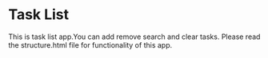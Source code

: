 # Task List
This is task list app.You can add remove search and clear tasks.
Please read the structure.html file for functionality of this app.
